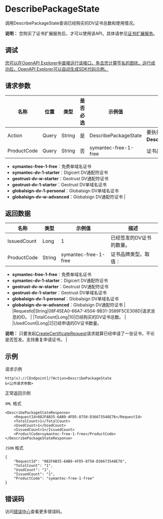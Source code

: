 # DescribePackageState

调用DescribePackageState查询已经购买的DV证书总数和使用情况。

**说明：** 您购买了证书扩展服务后，才可以使用该API。具体请参见[证书扩展服务](~~165099~~)。

## 调试

[您可以在OpenAPI Explorer中直接运行该接口，免去您计算签名的困扰。运行成功后，OpenAPI Explorer可以自动生成SDK代码示例。](https://api.aliyun.com/#product=cas&api=DescribePackageState&type=RPC&version=2020-04-07)

## 请求参数

|名称|位置|类型|是否必选|示例值|描述|
|--|--|--|----|---|--|
|Action|Query|String|是|DescribePackageState|要执行的操作。取值：**DescribePackageState**。 |
|ProductCode|Query|String|否|symantec-free-1-free|证书品牌类型。取值：

 -   **symantec-free-1-free**：免费单域名证书
-   **symantec-dv-1-starter**：Digicert DV通配符证书
-   **geotrust-dv-w-starter**：Geotrust DV通配符证书
-   **geotrust-dv-1-starter**：Geotrust DV单域名证书
-   **globalsign-dv-1-personal**：Globalsign DV单域名证书
-   **globalsign-dv-w-advanced**：Globalsign DV通配符证书 |

## 返回数据

|名称|类型|示例值|描述|
|--|--|---|--|
|IssuedCount|Long|1|已经签发的DV证书的数量。 |
|ProductCode|String|symantec-free-1-free|证书品牌类型。取值：

 -   **symantec-free-1-free**：免费单域名证书
-   **symantec-dv-1-starter**：Digicert DV通配符证书
-   **geotrust-dv-w-starter**：Geotrust DV通配符证书
-   **geotrust-dv-1-starter**：Geotrust DV单域名证书
-   **globalsign-dv-1-personal**：Globalsign DV单域名证书
-   **globalsign-dv-w-advanced**：Globalsign DV通配符证书 |
|RequestId|String|08F45EA0-66A7-4504-9B31-3589F5CE308D|请求消息的ID。 |
|TotalCount|Long|10|已经购买的DV证书总数。 |
|UsedCount|Long|2|已经申请的DV证书数量。

 **说明：** 只要发起[CreateCertificateRequest](~~164105~~)请求就算已经申请了一张证书，不论是否签发。支持重复申请证书。 |

## 示例

请求示例

```
http(s)://[Endpoint]/?Action=DescribePackageState
&<公共请求参数>
```

正常返回示例

`XML` 格式

```
<DescribePackageStateResponse>
    <RequestId>082FAB35-6AB9-4FD5-8750-D36673548E76</RequestId>
    <TotalCount>1</TotalCount>
    <UsedCount>1</UsedCount>
    <IssuedCount>1</IssuedCount>
    <ProductCode>symantec-free-1-free</ProductCode>
</DescribePackageStateResponse>
```

`JSON` 格式

```
{
    "RequestId": "082FAB35-6AB9-4FD5-8750-D36673548E76",
    "TotalCount": "1",
    "UsedCount": "1",
    "IssuedCount": "1",
    "ProductCode": "symantec-free-1-free"
}
```

## 错误码

访问[错误中心](https://error-center.aliyun.com/status/product/cas)查看更多错误码。

